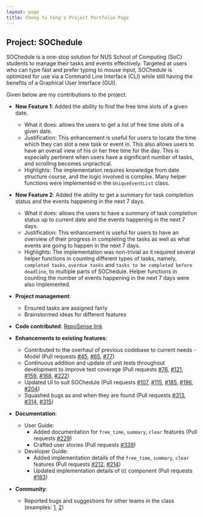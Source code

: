```yaml
---
layout: page
title: Cheng Yu Feng's Project Portfolio Page
---
```


## Project: SOChedule

SOChedule is a one-stop solution for NUS School of Computing (SoC) students to manage their tasks and events effectively. Targeted at users who can type fast and prefer typing to mouse input, SOChedule is optimized for use via a Command Line Interface (CLI) while still having the benefits of a Graphical User Interface (GUI).

Given below are my contributions to the project.

* **New Feature 1**: Added the ability to find the free time slots of a given date.
  * What it does: allows the users to get a list of free time slots of a given date.
  * Justification: This enhancement is useful for users to locate the time which they can slot a new task or event in. This also allows users to have an overall view of his or her free time for the day.
    This is especially pertinent when users have a significant number of tasks, and scrolling becomes unpractical.
  * Highlights: The implementation requires knowledge from date structure course, and the logic involved is complex. Many helper functions were implemented in the `UniqueEventList` class.

* **New Feature 2**: Added the ability to get a summary for task completion status and the events happening in the next 7 days.
  * What it does: allows the users to have a summary of task completion status up to current date and the events happening in the next 7 days.
  * Justification: This enhancement is useful for users to have an overview of their progress in completing the tasks as well as what events are going to happen in the next 7 days.
  * Highlights: The implementation was non-trivial as it required several helper functions in counting different types of tasks, namely, `completed tasks`, `overdue tasks` and `tasks to be completed before deadline`,
    to multiple parts of SOChedule. Helper functions in counting the number of events happening in the next 7 days were also implemented.



* **Project management**:
  * Ensured tasks are assigned fairly
  * Brainstormed ideas for different features
* **Code contributed**: [RepoSense link](https://nus-cs2103-ay2021s2.github.io/tp-dashboard/?search=w16&sort=groupTitle&sortWithin=title&timeframe=commit&mergegroup=&groupSelect=groupByRepos&breakdown=true&checkedFileTypes=docs~functional-code~test-code~other&since=2021-02-19&tabOpen=true&tabType=authorship&zFR=false&tabAuthor=YuFeng0930&tabRepo=AY2021S2-CS2103-W16-1%2Ftp%5Bmaster%5D&authorshipIsMergeGroup=false&authorshipFileTypes=docs~functional-code~test-code&authorshipIsBinaryFileTypeChecked=false)

* **Enhancements to existing features**:
  * Contributed to the overhaul of previous codebase to current needs - Model (Pull requests [\#45](https://github.com/AY2021S2-CS2103-W16-1/tp/pull/45), [\#65](https://github.com/AY2021S2-CS2103-W16-1/tp/pull/65), [\#77](https://github.com/AY2021S2-CS2103-W16-1/tp/pull/77))
  * Continuous addition and update of unit tests throughout development to improve test coverage (Pull requests [\#76](https://github.com/AY2021S2-CS2103-W16-1/tp/pull/76), [\#121](https://github.com/AY2021S2-CS2103-W16-1/tp/pull/121), [\#159](https://github.com/AY2021S2-CS2103-W16-1/tp/pull/159), [\#168](https://github.com/AY2021S2-CS2103-W16-1/tp/pull/168), [\#222](https://github.com/AY2021S2-CS2103-W16-1/tp/pull/222))
  * Updated UI to suit SOChedule (Pull requests [\#107](https://github.com/AY2021S2-CS2103-W16-1/tp/pull/107), [\#115](https://github.com/AY2021S2-CS2103-W16-1/tp/pull/115), [\#185](https://github.com/AY2021S2-CS2103-W16-1/tp/pull/185), [\#196](https://github.com/AY2021S2-CS2103-W16-1/tp/pull/196), [\#204](https://github.com/AY2021S2-CS2103-W16-1/tp/pull/204))
  * Squashed bugs as and when they are found (Pull requests [\#313](https://github.com/AY2021S2-CS2103-W16-1/tp/pull/313), [\#314](https://github.com/AY2021S2-CS2103-W16-1/tp/pull/314), [\#315](https://github.com/AY2021S2-CS2103-W16-1/tp/pull/315))

* **Documentation**:
  * User Guide:
    * Added documentation for `free_time`, `summary`, `clear` features (Pull requests [\#229](https://github.com/AY2021S2-CS2103-W16-1/tp/pull/229))
    * Crafted user stories (Pull requests [\#339](https://github.com/AY2021S2-CS2103-W16-1/tp/pull/339))
  * Developer Guide:
    * Added implementation details of the `free_time`, `summary`, `clear` features (Pull requests [\#212](https://github.com/AY2021S2-CS2103-W16-1/tp/pull/212), [\#214](https://github.com/AY2021S2-CS2103-W16-1/tp/pull/214))
    * Updated implementation details of `UI` component (Pull requests [\#183](https://github.com/AY2021S2-CS2103-W16-1/tp/pull/183))

* **Community**:
  * Reported bugs and suggestions for other teams in the class (examples: [1](https://github.com/AY2021S2-CS2103T-T11-2/tp/issues/313), [2](https://github.com/AY2021S2-CS2103T-T11-2/tp/issues/315))
  
